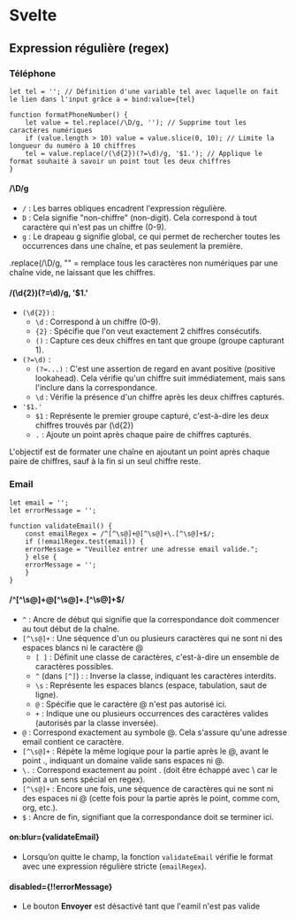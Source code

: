 # Svelte

## Expression régulière (regex)

### Téléphone
```Svelte
let tel = ''; // Définition d'une variable tel avec laquelle on fait le lien dans l'input grâce a = bind:value={tel}

function formatPhoneNumber() {
    let value = tel.replace(/\D/g, ''); // Supprime tout les caractères numériques
    if (value.length > 10) value = value.slice(0, 10); // Limite la longueur du numéro à 10 chiffres
    tel = value.replace(/(\d{2})(?=\d)/g, '$1.'); // Applique le format souhaité à savoir un point tout les deux chiffres
}
```

#### /\D/g
- ```/``` : Les barres obliques encadrent l'expression régulière.
- ```D``` : Cela signifie "non-chiffre" (non-digit). Cela correspond à tout caractère qui n'est pas un chiffre (0-9).
- ```g``` : Le drapeau g signifie global, ce qui permet de rechercher toutes les occurrences dans une chaîne, et pas seulement la première.

.replace(/\D/g, "" = remplace tous les caractères non numériques par une chaîne vide, ne laissant que les chiffres.

#### /(\d{2})(?=\d)/g, '$1.'
- ```(\d{2})``` :
  - ```\d``` : Correspond à un chiffre (0–9).
  - ```{2}``` : Spécifie que l'on veut exactement 2 chiffres consécutifs.
  - ```()``` : Capture ces deux chiffres en tant que groupe (groupe capturant 1).
- ```(?=\d)``` :
  - ```(?=...)``` : C'est une assertion de regard en avant positive (positive lookahead). Cela vérifie qu'un chiffre suit immédiatement, mais sans l'inclure dans la correspondance.
  - ```\d``` : Vérifie la présence d'un chiffre après les deux chiffres capturés.
- ```'$1.'```
  - ```$1``` : Représente le premier groupe capturé, c'est-à-dire les deux chiffres trouvés par (\d{2})
  - ```.``` : Ajoute un point après chaque paire de chiffres capturés.
 
L'objectif est de formater une chaîne en ajoutant un point après chaque paire de chiffres, sauf à la fin si un seul chiffre reste.

### Email

```Svelte
let email = '';
let errorMessage = '';

function validateEmail() {
    const emailRegex = /^[^\s@]+@[^\s@]+\.[^\s@]+$/;
    if (!emailRegex.test(email)) {
    errorMessage = "Veuillez entrer une adresse email valide.";
    } else {
    errorMessage = '';
    }
}
```
#### /^[^\s@]+@[^\s@]+\.[^\s@]+$/

- ```^``` : Ancre de début qui signifie que la correspondance doit commencer au tout début de la chaîne.
- ```[^\s@]+``` : Une séquence d'un ou plusieurs caractères qui ne sont ni des espaces blancs ni le caractère @
  - ```[ ]``` : Définit une classe de caractères, c'est-à-dire un ensemble de caractères possibles.
  - ```^``` (dans ```[^]```) :    : Inverse la classe, indiquant les caractères interdits.
  - ```\s``` : Représente les espaces blancs (espace, tabulation, saut de ligne).
  - ```@``` : Spécifie que le caractère @ n'est pas autorisé ici.
  - ```+``` : Indique une ou plusieurs occurrences des caractères valides (autorisés par la classe inversée).
- ```@``` : Correspond exactement au symbole @. Cela s'assure qu'une adresse email contient ce caractère.
- ```[^\s@]+``` : Répète la même logique pour la partie après le @, avant le point ., indiquant un domaine valide sans espaces ni @.
- ```\.``` : Correspond exactement au point . (doit être échappé avec \ car le point a un sens spécial en regex).
-  ```[^\s@]+``` : Encore une fois, une séquence de caractères qui ne sont ni des espaces ni @ (cette fois pour la partie après le point, comme com, org, etc.).
-  ```$``` : Ancre de fin, signifiant que la correspondance doit se terminer ici.

#### on:blur={validateEmail}

- Lorsqu’on quitte le champ, la fonction ```validateEmail``` vérifie le format avec une expression régulière stricte (```emailRegex```).

#### disabled={!!errorMessage}

- Le bouton **Envoyer** est désactivé tant que l'eamil n'est pas valide
